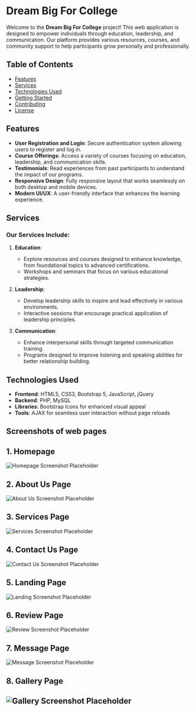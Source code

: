 # Dream Big For College

Welcome to the **Dream Big For College** project! This web application is designed to empower individuals through education, leadership, and communication. Our platform provides various resources, courses, and community support to help participants grow personally and professionally.

## Table of Contents
- [Features](#features)
- [Services](#services)
- [Technologies Used](#technologies-used)
- [Getting Started](#getting-started)
- [Contributing](#contributing)
- [License](#license)

## Features
- **User Registration and Login**: Secure authentication system allowing users to register and log in.
- **Course Offerings**: Access a variety of courses focusing on education, leadership, and communication skills.
- **Testimonials**: Read experiences from past participants to understand the impact of our programs.
- **Responsive Design**: Fully responsive layout that works seamlessly on both desktop and mobile devices.
- **Modern UI/UX**: A user-friendly interface that enhances the learning experience.

## Services
### Our Services Include:
1. **Education**:
   - Explore resources and courses designed to enhance knowledge, from foundational topics to advanced certifications.
   - Workshops and seminars that focus on various educational strategies.

2. **Leadership**:
   - Develop leadership skills to inspire and lead effectively in various environments.
   - Interactive sessions that encourage practical application of leadership principles.

3. **Communication**:
   - Enhance interpersonal skills through targeted communication training.
   - Programs designed to improve listening and speaking abilities for better relationship building.

## Technologies Used
- **Frontend**: HTML5, CSS3, Bootstrap 5, JavaScript, jQuery
- **Backend**: PHP, MySQL
- **Libraries**: Bootstrap Icons for enhanced visual appeal
- **Tools**: AJAX for seamless user interaction without page reloads

## Screenshots of web pages

## 1. Homepage
![Homepage Screenshot Placeholder](assets/screenshots/home.png)

## 2. About Us Page
![About Us Screenshot Placeholder](assets/screenshots/about_us.png)

## 3. Services Page
![Services Screenshot Placeholder](assets/screenshots/services.png)

## 4. Contact Us Page
![Contact Us Screenshot Placeholder](assets/screenshots/contact_us.png)

## 5. Landing Page
![Landing Screenshot Placeholder](assets/screenshots/landing.png)

## 6. Review Page
![Review Screenshot Placeholder](assets/screenshots/reviews.png)

## 7. Message Page
![Message Screenshot Placeholder](assets/screenshots/message.png)

## 8. Gallery Page
![Gallery Screenshot Placeholder](assets/screenshots/gallery.png)
---